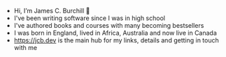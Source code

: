 - Hi, I’m James C. Burchill 👋
- I've been writing software since I was in high school
- I've authored books and courses with many becoming bestsellers
- I was born in England, lived in Africa, Australia and now live in Canada
- https://jcb.dev is the main hub for my links, details and getting in touch with me


<!---
jamesburchill/jamesburchill is a ✨ special ✨ repository because its `README.md` (this file) appears on your GitHub profile.
You can click the Preview link to take a look at your changes.
--->
